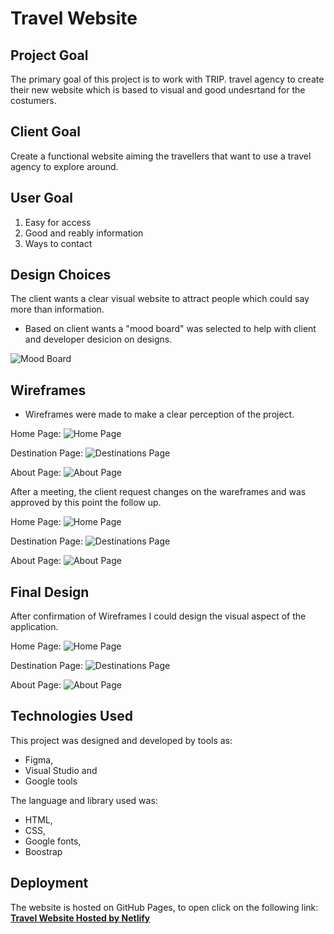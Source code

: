 # Travel Website

## Project Goal
The primary goal of this project is to work with TRIP. travel agency to create their new website which is based to visual and good undesrtand for the costumers. 

## Client Goal
Create a functional website aiming the travellers that want to use a travel agency to explore around.

## User Goal
1. Easy for access
2. Good and reably information
3. Ways to contact

## Design Choices
The client wants a clear visual website to attract people which could say more than information. 

* Based on client wants a "mood board" was selected to help with client and developer desicion on designs. 

![Mood Board](https://github.com/JuliaLavagnini/Travel-website/blob/main/assets/documentation-media/Screenshot%20(43).png "Mood Board")

## Wireframes
* Wireframes were made to make a clear perception of the project.

Home Page: ![Home Page](https://github.com/JuliaLavagnini/Travel-website/blob/main/assets/documentation-media/Home.png "Home Page")

Destination Page: ![Destinations Page](https://github.com/JuliaLavagnini/Travel-website/blob/main/assets/documentation-media/Destinations.png "Destinations Page")

About Page: ![About Page](https://github.com/JuliaLavagnini/Travel-website/blob/main/assets/documentation-media/About%20Us.png "About Page")

After a meeting, the client request changes on the wareframes and was approved by this point the follow up.

Home Page: ![Home Page](https://github.com/JuliaLavagnini/Travel-website/blob/main/assets/documentation-media/Homev2.png "Home Page")

Destination Page: ![Destinations Page](https://github.com/JuliaLavagnini/Travel-website/blob/main/assets/documentation-media/Destinationsv2.png "Destination Page")

About Page: ![About Page](https://github.com/JuliaLavagnini/Travel-website/blob/main/assets/documentation-media/About%20Usv2.png "About Page")

## Final Design
After confirmation of Wireframes I could design the visual aspect of the application.

Home Page: ![Home Page](https://github.com/JuliaLavagnini/Travel-website/blob/main/assets/documentation-media/HomeFD.png "Home Page")

Destination Page: ![Destinations Page](https://github.com/JuliaLavagnini/Travel-website/blob/main/assets/documentation-media/DestinationsFD.png "Destination Page")

About Page: ![About Page](https://github.com/JuliaLavagnini/Travel-website/blob/main/assets/documentation-media/AboutFD.png "About Page")

## Technologies Used
This project was designed and developed by tools as:
* Figma, 
* Visual Studio and 
* Google tools 

The language and library used was:
* HTML, 
* CSS, 
* Google fonts, 
* Boostrap

## Deployment
The website is hosted on GitHub Pages, to open click on the following link:
[**Travel Website Hosted by Netlify**](https://grand-bienenstitch-48e85b.netlify.app/index.html)
